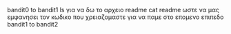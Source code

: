 bandit0 to bandit1 
ls για να δω το αρχειο readme
cat readme ωστε να μας εμφανησει τον κωδικο που χρειαζομαστε για να παμε στο επομενο επιπεδο 
bandit1 to bandit2
